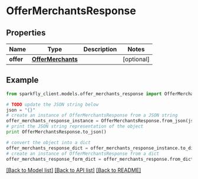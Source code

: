 # OfferMerchantsResponse


## Properties
Name | Type | Description | Notes
------------ | ------------- | ------------- | -------------
**offer** | [**OfferMerchants**](OfferMerchants.md) |  | [optional] 

## Example

```python
from sparkfly_client.models.offer_merchants_response import OfferMerchantsResponse

# TODO update the JSON string below
json = "{}"
# create an instance of OfferMerchantsResponse from a JSON string
offer_merchants_response_instance = OfferMerchantsResponse.from_json(json)
# print the JSON string representation of the object
print OfferMerchantsResponse.to_json()

# convert the object into a dict
offer_merchants_response_dict = offer_merchants_response_instance.to_dict()
# create an instance of OfferMerchantsResponse from a dict
offer_merchants_response_form_dict = offer_merchants_response.from_dict(offer_merchants_response_dict)
```
[[Back to Model list]](../README.md#documentation-for-models) [[Back to API list]](../README.md#documentation-for-api-endpoints) [[Back to README]](../README.md)


